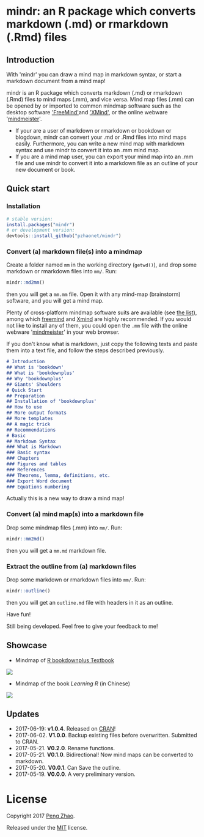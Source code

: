 # mindr: an R package which converts markdown (.md) or rmarkdown (.Rmd) files 

## Introduction

With 'mindr' you can draw a mind map in markdown syntax, or start a markdown document from a mind map!

mindr is an R package which converts markdown (.md) or rmarkdown (.Rmd) files to mind maps (.mm), and vice versa. Mind map files (.mm) can be opened by or imported to common mindmap software such as the desktop software ['FreeMind'](http://freemind.sourceforge.net/wiki/index.php/Main_Page)and ['XMind'](http://www.xmind.net), or the online webware '[mindmeister](https://www.mindmeister.com/)'.

- If your are a  user of markdown or  rmarkdown or bookdown or blogdown, mindr can convert your .md or .Rmd files into mind maps easily. Furthermore, you can write a new mind map with markdown syntax and use mindr to convert it into an .mm mind map.
- If you are a mind map user, you can export your mind map into an .mm file and use mindr to convert it into a markdown file as an outline of your new document or book.

## Quick start

### Installation

```R
# stable version:
install.packages("mindr")
# or development version:
devtools::install_github("pzhaonet/mindr")
```

### Convert (a) markdown file(s) into a mindmap 

Create a folder named `mm` in the working directory (`getwd()`), and drop some markdown or rmarkdown files into `mm/`. Run: 

```R
mindr::md2mm()
```

then you will get a `mm.mm` file. Open it with any mind-map (brainstorm) software, and you will get a mind map.

Plenty of cross-platform mindmap software suits are available (see [the list](https://en.wikipedia.org/wiki/List_of_concept-_and_mind-mapping_software)), among which [freemind](http://freemind.sourceforge.net/wiki/index.php/Download) and [Xmind](http://www.xmind.net/download/win/) are highly recommended. If you would not like to install any of them, you could open the `.mm` file with the online webware '[mindmeister](https://www.mindmeister.com/)' in your web browser.

If you don't know what is markdown, just copy the following texts and paste them into a text file, and follow the steps described previously.

```markdown
# Introduction 
## What is 'bookdown' 
## What is 'bookdownplus' 
## Why 'bookdownplus' 
## Giants' Shoulders 
# Quick Start 
## Preparation 
## Installation of 'bookdownplus' 
## How to use 
## More output formats
## More templates
## A magic trick
## Recommendations
# Basic 
## Markdown Syntax 
### What is Markdown 
### Basic syntax 
### Chapters 
### Figures and tables 
### References 
### Theorems, lemma, definitions, etc. 
### Export Word document 
### Equations numbering 
```

Actually this is a new way to draw a mind map!

### Convert (a) mind map(s) into a markdown file 

Drop some mindmap files (.mm) into `mm/`. Run: 

```R
mindr::mm2md()
```

then you will get a `mm.md` markdown file.

### Extract the outline from (a) markdown files

Drop some markdown or rmarkdown files into `mm/`. Run: 

```R
mindr::outline()
```

then you will get an `outline.md` file with headers in it as an outline.


Have fun!

Still being developed. Feel free to give your feedback to me!

## Showcase

- Mindmap of [R bookdownplus Textbook](https://github.com/pzhaonet/bookdownplus-textbook)

![](https://raw.githubusercontent.com/pzhaonet/mindr/master/showcase/mindr_bookdownplus.jpg)

- Mindmap of the book *Learning R* (in Chinese)

![](https://raw.githubusercontent.com/pzhaonet/mindr/master/showcase/mindr_xuer.jpg)

## Updates

- 2017-06-19: **v1.0.4**. Released on [CRAN](https://cran.r-project.org/web/packages/mindr)!
- 2017-06-02. **V1.0.0**. Backup existing files before overwritten. Submitted to CRAN.
- 2017-05-21. **V0.2.0**. Rename functions.
- 2017-05-21. **V0.1.0**. Bidirectional! Now mind maps can be converted to markdown.
- 2017-05-20. **V0.0.1**. Can Save the outline.
- 2017-05-19. **V0.0.0**. A very preliminary version.

# License

Copyright 2017 [Peng Zhao](http://pzhao.org).

Released under the [MIT](https://github.com/pzhaonet/bookdown-plus/blob/master/LICENSE.md) license.

